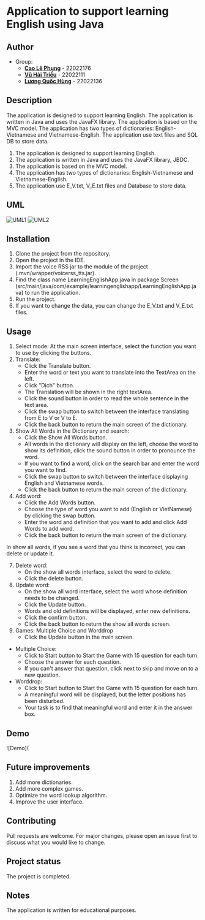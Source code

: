 # Application to support learning English using Java

## Author
* Group:
    - [**Cao Lê Phụng**](https://github.com/caolephung) - 22022176
    - [**Vũ Hải Triều**](https://github.com/Trieu1802) - 22022111
    - [**Lương Quốc Hùng**](https://github.com/luonghung123) - 22022136

## Description
The application is designed to support learning English. The application is written in Java and uses the JavaFX library. The application is based on the MVC model. The application has two types of dictionaries: English-Vietnamese and Vietnamese-English. The application use text files and SQL DB to store data.
1. The application is designed to support learning English.
2. The application is written in Java and uses the JavaFX library, JBDC.
3. The application is based on the MVC model.
4. The application has two types of dictionaries: English-Vietnamese and Vietnamese-English.
5. The application use E_V.txt, V_E.txt files and Database to store data.

## UML
![UML1](https://github.com/caolephung/oop-Phung-Hung-Trieu/assets/160835050/6b9f031a-9ebd-41d9-a7de-f88f00ee66b9)
![UML2](https://github.com/caolephung/oop-Phung-Hung-Trieu/assets/160835050/53520a25-78c0-44c0-8a64-898d8e4dada5)
## Installation
1. Clone the project from the repository.
2. Open the project in the IDE.
3. Import the voice RSS jar to the module of the project (.mvn/wrapper/voicerss_tts.jar).
4. Find the class name LearningEnglishApp.java in package Screen (src/main/java/com/example/learningenglishapp/LearningEnglishApp.java) to run the application.
5. Run the project.
6. If you want to change the data, you can change the E_V.txt and V_E.txt files.

## Usage
1. Select mode: At the main screen interface, select the function you want to use by clicking the buttons.
2. Translate: 
   - Click the Translate button.
   - Enter the word or text you want to translate into the TextArea on the left.
   - Click "Dịch" button.
   - The Translation will be shown in the right textArea.
   - Click the sound button in order to read the whole sentence in the text area.
   - Click the swap button to switch between the interface translating from E to V or V to E.
   - Click the back button to return the main screen of the dictionary.
3. Show All Words in the Dictionary and search:
   - Click the Show All Words button.
   - All words in the dictionary will display on the left, choose the word to show its definition, click the sound button in order to pronounce the word.
   - If you want to find a word, click on the search bar and enter the word you want to find.
   - Click the swap button to switch between the interface displaying English and Vietnamese words.
   - Click the back button to return the main screen of the dictionary.
4. Add word:
   - Click the Add Words button.
   - Choose the type of word you want to add (English or VietNamese) by clicking the swap button.
   - Enter the word and definition that you want to add and click Add Words to add word.
   - Click the back button to return the main screen of the dictionary.
   
In show all words, if you see a word that you think is incorrect, you can delete or update it.

7. Delete word:
   - On the show all words interface, select the word to delete.
   - Click the delete button.
8. Update word:
   - On the show all word interface, select the word whose definition needs to be changed.
   - Click the Update button.
   - Words and old definitions will be displayed, enter new definitions.
   - Click the confirm button.
   - Click the back button to return the show all words screen.
9. Games: Multiple Choice and Worddrop
   - Click the Update button in the main screen.
* Multiple Choice:
  - Click to Start button to Start the Game with 15 question for each turn.
  - Choose the answer for each question.
  - If you can't answer that question, click next to skip and move on to a new question.
* Worddrop: 
  - Click to Start button to Start the Game with 15 question for each turn.
  - A meaningful word will be displayed, but the letter positions has been disturbed.
  - Your task is to find that meaningful word and enter it in the answer box.

## Demo
![Demo](

## Future improvements
1. Add more dictionaries.
2. Add more complex games.
3. Optimize the word lookup algorithm.
4. Improve the user interface.

## Contributing
Pull requests are welcome. For major changes, please open an issue first to discuss what you would like to change.

## Project status
The project is completed.

## Notes
The application is written for educational purposes.
